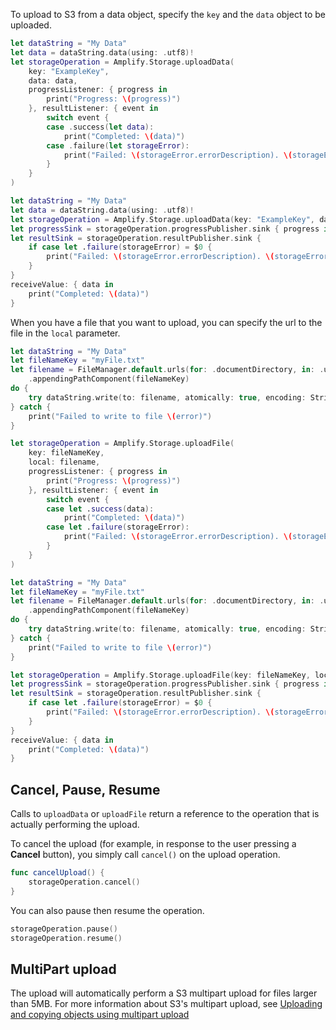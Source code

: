 To upload to S3 from a data object, specify the `key` and the `data` object to be uploaded.

<amplify-block-switcher>

<amplify-block name="Listener (iOS 11+)">

```swift
let dataString = "My Data"
let data = dataString.data(using: .utf8)!
let storageOperation = Amplify.Storage.uploadData(
    key: "ExampleKey",
    data: data,
    progressListener: { progress in
        print("Progress: \(progress)")
    }, resultListener: { event in
        switch event {
        case .success(let data):
            print("Completed: \(data)")
        case .failure(let storageError):
            print("Failed: \(storageError.errorDescription). \(storageError.recoverySuggestion)")
        }
    }
)
```

</amplify-block>

<amplify-block name="Combine (iOS 13+)">

```swift
let dataString = "My Data"
let data = dataString.data(using: .utf8)!
let storageOperation = Amplify.Storage.uploadData(key: "ExampleKey", data: data)
let progressSink = storageOperation.progressPublisher.sink { progress in print("Progress: \(progress)") }
let resultSink = storageOperation.resultPublisher.sink {
    if case let .failure(storageError) = $0 {
        print("Failed: \(storageError.errorDescription). \(storageError.recoverySuggestion)")
    }
}
receiveValue: { data in
    print("Completed: \(data)")
}
```

</amplify-block>

</amplify-block-switcher>

When you have a file that you want to upload, you can specify the url to the file in the `local` parameter.

<amplify-block-switcher>

<amplify-block name="Listener (iOS 11+)">

```swift
let dataString = "My Data"
let fileNameKey = "myFile.txt"
let filename = FileManager.default.urls(for: .documentDirectory, in: .userDomainMask)[0]
    .appendingPathComponent(fileNameKey)
do {
    try dataString.write(to: filename, atomically: true, encoding: String.Encoding.utf8)
} catch {
    print("Failed to write to file \(error)")
}

let storageOperation = Amplify.Storage.uploadFile(
    key: fileNameKey,
    local: filename,
    progressListener: { progress in
        print("Progress: \(progress)")
    }, resultListener: { event in
        switch event {
        case let .success(data):
            print("Completed: \(data)")
        case let .failure(storageError):
            print("Failed: \(storageError.errorDescription). \(storageError.recoverySuggestion)")
        }
    }
)
```

</amplify-block>

<amplify-block name="Combine (iOS 13+)">

```swift
let dataString = "My Data"
let fileNameKey = "myFile.txt"
let filename = FileManager.default.urls(for: .documentDirectory, in: .userDomainMask)[0]
    .appendingPathComponent(fileNameKey)
do {
    try dataString.write(to: filename, atomically: true, encoding: String.Encoding.utf8)
} catch {
    print("Failed to write to file \(error)")
}

let storageOperation = Amplify.Storage.uploadFile(key: fileNameKey, local: filename)
let progressSink = storageOperation.progressPublisher.sink { progress in print("Progress: \(progress)") }
let resultSink = storageOperation.resultPublisher.sink {
    if case let .failure(storageError) = $0 {
        print("Failed: \(storageError.errorDescription). \(storageError.recoverySuggestion)")
    }
}
receiveValue: { data in
    print("Completed: \(data)")
}
```

</amplify-block>

</amplify-block-switcher>

## Cancel, Pause, Resume

Calls to `uploadData` or `uploadFile` return a reference to the operation that is actually performing the upload.

To cancel the upload (for example, in response to the user pressing a **Cancel** button), you simply call `cancel()` on the upload operation.

```swift
func cancelUpload() {
    storageOperation.cancel()
}
```

You can also pause then resume the operation.

```swift
storageOperation.pause()
storageOperation.resume()
```

## MultiPart upload

The upload will automatically perform a S3 multipart upload for files larger than 5MB. For more information about S3's multipart upload, see [Uploading and copying objects using multipart upload
](https://docs.aws.amazon.com/AmazonS3/latest/userguide/mpuoverview.html)
